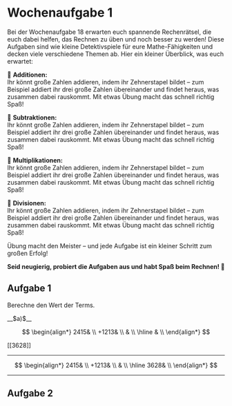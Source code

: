 <!--
version:  0.0.1

language: de

@style
input {
    text-align: center;
}

.flex-container {
    display: flex;
    flex-wrap: wrap;
    align-items: stretch;
    gap: 20px;
}

.flex-child { 
    flex: 1;
    min-width: 350px;
    margin-right: 20px;
}

@media (max-width: 400px) {
    .flex-child {
        flex: 100%;
        margin-right: 0;
    }
}
@end

formula: \carry   \textcolor{red}{\scriptsize #1}
formula: \digit   \rlap{\carry{#1}}\phantom{#2}#2

import: https://raw.githubusercontent.com/liaTemplates/algebrite/master/README.md

script: dist/index.js

-->

# Wochenaufgabe 1

Bei der Wochenaufgabe 18 erwarten euch spannende Rechenrätsel, die euch dabei helfen, das Rechnen zu üben und noch besser zu werden! Diese Aufgaben sind wie kleine Detektivspiele für eure Mathe-Fähigkeiten und decken viele verschiedene Themen ab. Hier ein kleiner Überblick, was euch erwartet:

🔢 **Additionen:**\
Ihr könnt große Zahlen addieren, indem ihr Zehnerstapel bildet – zum Beispiel addiert ihr drei große Zahlen übereinander und findet heraus, was zusammen dabei rauskommt. Mit etwas Übung macht das schnell richtig Spaß!

🔢 **Subtraktionen:**\
Ihr könnt große Zahlen addieren, indem ihr Zehnerstapel bildet – zum Beispiel addiert ihr drei große Zahlen übereinander und findet heraus, was zusammen dabei rauskommt. Mit etwas Übung macht das schnell richtig Spaß!

🔢 **Multiplikationen:**\
Ihr könnt große Zahlen addieren, indem ihr Zehnerstapel bildet – zum Beispiel addiert ihr drei große Zahlen übereinander und findet heraus, was zusammen dabei rauskommt. Mit etwas Übung macht das schnell richtig Spaß!

🔢 **Divisionen:**\
Ihr könnt große Zahlen addieren, indem ihr Zehnerstapel bildet – zum Beispiel addiert ihr drei große Zahlen übereinander und findet heraus, was zusammen dabei rauskommt. Mit etwas Übung macht das schnell richtig Spaß!



Übung macht den Meister – und jede Aufgabe ist ein kleiner Schritt zum großen Erfolg!

**Seid neugierig, probiert die Aufgaben aus und habt Spaß beim Rechnen! 🎉**

## Aufgabe 1


Berechne den Wert der Terms.

<section class="flex-container">

<div class="flex-child">
__$a)$__

$$
\begin{align*}
2415&   \\
+1213& \\ 
	&  \\ \hline
  & \\ 
\end{align*} 
$$

[[3628]]
***********
$$
\begin{align*}
2415&   \\
+1213& \\ 
	&  \\ \hline
  3628& \\ 
\end{align*} 
$$
***********
</div>
 
 
## Aufgabe 2



